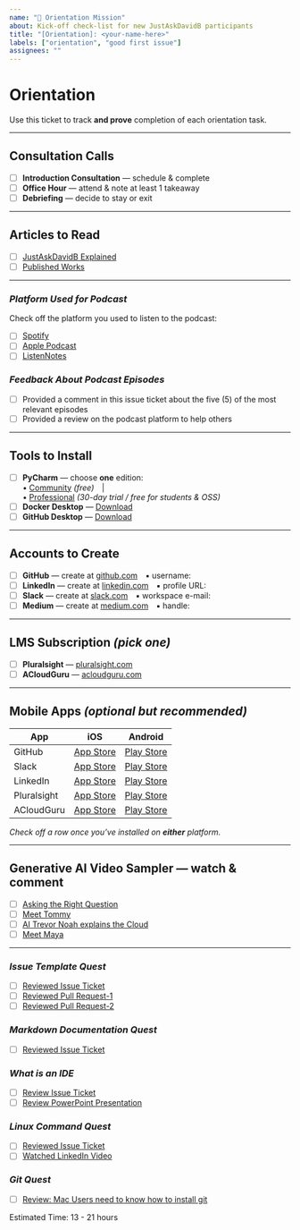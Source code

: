 ```yaml
---
name: "🧭 Orientation Mission"
about: Kick-off check-list for new JustAskDavidB participants
title: "[Orientation]: <your-name-here>"
labels: ["orientation", "good first issue"]
assignees: ""
---
```


# Orientation
Use this ticket to track **and prove** completion of each orientation task.

---

## Consultation Calls
- [ ] **Introduction Consultation** — schedule & complete  
- [ ] **Office Hour** — attend & note at least 1 takeaway  
- [ ] **Debriefing** — decide to stay or exit  

---

## Articles to Read
- [ ] [JustAskDavidB Explained](https://www.justaskdavidb.com)  
- [ ] [Published Works](https://medium.com/indevelopme-tech-coaching-program)  

---

### ***Platform Used for Podcast***
Check off the platform you used to listen to the podcast:
- [ ] [Spotify](https://open.spotify.com/show/7altHV6BJYSMS4TlbsbdZy?si=3c24a79eb22540c1)
- [ ] [Apple Podcast](https://podcasts.apple.com/us/podcast/justaskdavidb/id1681610153)
- [ ] [ListenNotes](https://www.listennotes.com/podcasts/justaskdavidb-developme10x-8G4BIveuw7R/)

### ***Feedback About Podcast Episodes***
- [ ] Provided a comment in this issue ticket about the five (5) of the most relevant episodes
- [ ] Provided a review on the podcast platform to help others
---

## Tools to Install
- [ ] **PyCharm** — choose **one** edition:  
      • [Community](https://www.jetbrains.com/pycharm/download) *(free)* |   
      • [Professional](https://www.jetbrains.com/pycharm/download) *(30-day trial / free for students & OSS)*  
- [ ] **Docker Desktop** — [Download](https://www.docker.com/products/docker-desktop/)  
- [ ] **GitHub Desktop** — [Download](https://desktop.github.com/)  

---

## Accounts to Create
- [ ] **GitHub** — create at [github.com](https://github.com) ▪ username:  
- [ ] **LinkedIn** — create at [linkedin.com](https://www.linkedin.com) ▪ profile URL:  
- [ ] **Slack** — create at [slack.com](https://slack.com) ▪ workspace e-mail:  
- [ ] **Medium** — create at [medium.com](https://medium.com) ▪ handle:  

---

## LMS Subscription  *(pick one)*
- [ ] **Pluralsight** — [pluralsight.com](https://www.pluralsight.com)  
- [ ] **ACloudGuru** — [acloudguru.com](https://www.acloudguru.com)  

---

## Mobile Apps  *(optional but recommended)*
| App | iOS | Android |
|-----|-----|---------|
| GitHub | [App Store](https://apps.apple.com/app/github/id1477376905) | [Play Store](https://play.google.com/store/apps/details?id=com.github.android) |
| Slack | [App Store](https://apps.apple.com/app/slack/id618783545) | [Play Store](https://play.google.com/store/apps/details?id=com.Slack) |
| LinkedIn | [App Store](https://apps.apple.com/app/linkedin-network-job-finder/id288429040) | [Play Store](https://play.google.com/store/apps/details?id=com.linkedin.android) |
| Pluralsight | [App Store](https://apps.apple.com/app/pluralsight-skills/id829116099) | [Play Store](https://play.google.com/store/apps/details?id=com.pluralsight) |
| ACloudGuru | [App Store](https://apps.apple.com/app/acloud-guru/id1048007070) | [Play Store](https://play.google.com/store/apps/details?id=com.acloudguru) |

_Check off a row once you’ve installed on **either** platform._

---

## Generative AI Video Sampler — watch & comment
- [ ] [Asking the Right Question](https://youtu.be/wK7WMfq1Ja0)  
- [ ] [Meet Tommy](https://youtu.be/Z8R1AtJpcWQ)  
- [ ] [AI Trevor Noah explains the Cloud](https://www.youtube.com/watch?v=LbbE8UV0EWo&t=10s)  
- [ ] [Meet Maya](https://youtube.com/shorts/siSr8300N7s)  

---

### ***Issue Template Quest***
- [ ] [Reviewed Issue Ticket](https://github.com/inDevelopme/justaskdavidb/issues/72)
- [ ] [Reviewed Pull Request-1](https://github.com/inDevelopme/justaskdavidb/pull/74)
- [ ] [Reviewed Pull Request-2](https://github.com/inDevelopme/justaskdavidb/pull/79)

### ***Markdown Documentation Quest***
- [ ] [Reviewed Issue Ticket](https://github.com/inDevelopme/justaskdavidb/issues/70)

### ***What is an IDE***
- [ ] [Review Issue Ticket](https://github.com/inDevelopme/justaskdavidb/issues/69)
- [ ] [Review PowerPoint Presentation](https://www.linkedin.com/posts/developme10x_what-is-an-ide-activity-7186725214083248128-RFvW)

### ***Linux Command Quest***
- [ ] [Reviewed Issue Ticket](https://github.com/inDevelopme/justaskdavidb/issues/65)
- [ ] [Watched LinkedIn Video](https://www.linkedin.com/posts/indevelopme_indevelopme-justaskdavidb-developme10x-activity-7232098696102862849-Q3V3)

### ***Git Quest***
- [ ] [Review: Mac Users need to know how to install git](https://github.com/inDevelopme/justaskdavidb/issues/68)

Estimated Time: 13 - 21 hours
